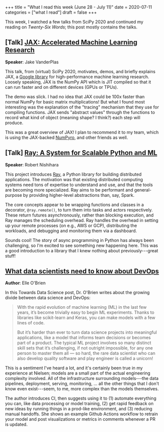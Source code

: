 +++
title = "What I read this week (June 28 - July 11)"
date = 2020-07-11
categories = ["what I read"]
draft = false
+++

This week, I watched a few talks from SciPy 2020 and continued my reading on *Twenty-Six Words*; this post mostly contains the talks.

<!--more-->

## [Talk] [JAX: Accelerated Machine Learning Research](https://www.youtube.com/watch?v=z-WSrQDXkuM)
**Speaker**: Jake VanderPlas

This talk, from (virtual) SciPy 2020, motivates, demos, and briefly explains JAX, a [Google library](https://github.com/google/jax/) for high-performance machine learning research. Loosely speaking, JAX is the NumPy API which is JIT compiled so that it can run faster and on different devices (GPUs or TPUs). 

The demo was slick. I had no idea that JAX could be 100x faster than normal NumPy for basic matrix multiplications! But what I found most interesting was the explanation of the "tracing" mechanism that they use for compiling functions. JAX sends "abstract values" through the functions to record what kind of object (meaning shape? I think?) each step will produce.

This was a great overview of JAX! I plan to recommend it to my team, which is using the JAX-backed [NumPyro](https://github.com/pyro-ppl/numpyro/), and other friends as well.


## [Talk] [Ray: A System for Scalable Python and ML](https://www.youtube.com/watch?v=XIu8ZF7RSkw)
**Speaker**: Robert Nishihara

This project introduces [Ray](https://github.com/ray-project/ray), a Python library for building distributed applications. The motivation was that existing distributed computing systems need tons of expertise to understand and use, and that the tools are becoming more specialized. Ray aims to be performant and general-purpose by providing higher-level abstractions than, say, Spark.

The core concepts appear to be wrapping functions and classes in a decorator, `@ray.remote()`, to turn them into tasks and actors respectively. These return futures asynchronously, rather than blocking execution, and Ray manages the scheduling overhead. Ray handles the overhead in setting up your remote processes (on e.g., AWS or GCP), distributing the workloads, and debugging and monitoring them via a dashboard.

Sounds cool! The story of async programming in Python has always been challenging, so I'm excited to see something new happening here. This was a good introduction to a library that I knew nothing about previously---great stuff!


## [What data scientists need to know about DevOps](https://towardsdatascience.com/what-data-scientists-need-to-know-about-devops-2f8bc6660284)
**Author**: Elle O'Brien

In this Towards Data Science post, Dr. O'Brien writes about the growing divide between data science and DevOps:

> With the rapid evolution of machine learning (ML) in the last few years, it’s become trivially easy to begin ML experiments. Thanks to libraries like scikit-learn and Keras, you can make models with a few lines of code.
> 
> But it’s harder than ever to turn data science projects into meaningful applications, like a model that informs team decisions or becomes part of a product. The typical ML project involves so many distinct skill sets that it’s challenging, if not outright impossible, for any one person to master them all — so hard, the rare data scientist who can also develop quality software and play engineer is called a unicorn!

This is a sentiment I've heard a lot, and it's certainly been true in my experience at Nielsen; models are a small part of the actual engineering complexity involved. All of the infrastructure surrounding models---the data pipelines, deployment, serving, monitoring, ... all the other things that I don't know even exist---seem, to me, more complex than the models themselves.

The author introduces CI, then suggests using it to (1) automate everything you can, like data processing or model training, (2) get rapid feedback on new ideas by running things in a prod-like environment, and (3) reducing manual handoffs. She shows an example Github Actions workflow to retrain your model and post visualizations or metrics in comments whenever a PR is updated.
